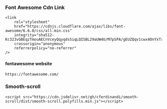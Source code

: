 ### Font Awesome Cdn Link
    <link
        rel="stylesheet"
        href="https://cdnjs.cloudflare.com/ajax/libs/font-awesome/6.6.0/css/all.min.css"
        integrity="sha512-Kc323vGBEqzTmouAECnVceyQqyqdsSiqLQISBL29aUW4U/M7pSPA/gEUZQqv1cwx4OnYxTxve5UMg5GT6L4JJg=="
        crossorigin="anonymous"
        referrerpolicy="no-referrer"
    />
#### fontawesome website
    https://fontawesome.com/
### Smooth-scroll
    <script src="https://cdn.jsdelivr.net/gh/cferdinandi/smooth-scroll/dist/smooth-scroll.polyfills.min.js"></script>
